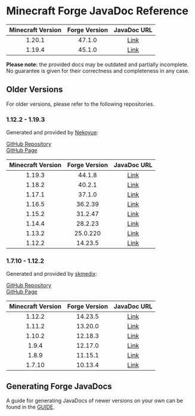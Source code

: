 # Minecraft Forge JavaDoc Reference

| **Minecraft Version** | **Forge Version** | **JavaDoc URL** |
|:---:|:---:|:---:|
| 1.20.1 | 47.1.0 | [Link](https://mcstreetguy.github.io/ForgeJavaDocs/1.20.1-47.1.0/) |
| 1.19.4 | 45.1.0 | [Link](https://mcstreetguy.github.io/ForgeJavaDocs/1.19.4-45.1.0/) |

**Please note:** the provided docs may be outdated and partially incomplete.  
No guarantee is given for their correctness and completeness in any case.

## Older Versions

For older versions, please refer to the following repositories.

### 1.12.2 - 1.19.3

Generated and provided by [Nekoyue](https://github.com/Nekoyue):

[GitHub Repository](https://github.com/Nekoyue/ForgeJavaDocs-NG)  
[GitHub Page](https://nekoyue.github.io/ForgeJavaDocs-NG/)

| **Minecraft Version** | **Forge Version** | **JavaDoc URL** |
|:---:|:---:|:---:|
| 1.19.3 | 44.1.8 | [Link](https://nekoyue.github.io/ForgeJavaDocs-NG/javadoc/1.19.3/) |
| 1.18.2 | 40.2.1 | [Link](https://nekoyue.github.io/ForgeJavaDocs-NG/javadoc/1.18.2/) |
| 1.17.1 | 37.1.0 | [Link](https://nekoyue.github.io/ForgeJavaDocs-NG/javadoc/1.17.1/) |
| 1.16.5 | 36.2.39 | [Link](https://nekoyue.github.io/ForgeJavaDocs-NG/javadoc/1.16.5/) |
| 1.15.2 | 31.2.47 | [Link](https://nekoyue.github.io/ForgeJavaDocs-NG/javadoc/1.15.2/) |
| 1.14.4 | 28.2.23 | [Link](https://nekoyue.github.io/ForgeJavaDocs-NG/javadoc/1.14.4/) |
| 1.13.2 | 25.0.220 | [Link](https://nekoyue.github.io/ForgeJavaDocs-NG/javadoc/1.13.2/) |
| 1.12.2 | 14.23.5 | [Link](https://nekoyue.github.io/ForgeJavaDocs-NG/javadoc/1.12.2/) |

### 1.7.10 - 1.12.2

Generated and provided by [skmedix](https://github.com/skmedix):

[GitHub Repository](https://github.com/skmedix/ForgeJavaDocs)  
[GitHub Page](https://skmedix.github.io/ForgeJavaDocs/)

| **Minecraft Version** | **Forge Version** | **JavaDoc URL** |
|:---:|:---:|:---:|
| 1.12.2 | 14.23.5 | [Link](https://skmedix.github.io/ForgeJavaDocs/javadoc/forge/1.12.2-14.23.5.2859/) |
| 1.11.2 | 13.20.0 | [Link](https://skmedix.github.io/ForgeJavaDocs/javadoc/forge/1.11.2-13.20.0.2228/) |
| 1.10.2 | 12.18.3 | [Link](https://skmedix.github.io/ForgeJavaDocs/javadoc/forge/1.10.2-12.18.3.2185/) |
| 1.9.4 | 12.17.0 | [Link](https://skmedix.github.io/ForgeJavaDocs/javadoc/forge/1.9.4-12.17.0.2051/) |
| 1.8.9 | 11.15.1 | [Link](https://skmedix.github.io/ForgeJavaDocs/javadoc/forge/1.8.9-11.15.1.2318/) |
| 1.7.10 | 10.13.4 | [Link](https://skmedix.github.io/ForgeJavaDocs/javadoc/forge/1.7.10-10.13.4.1614/) |

## Generating Forge JavaDocs

A guide for generating JavaDocs of newer versions on your own can be found in the [GUIDE](/GUIDE.md).
